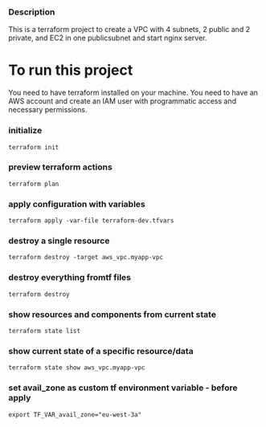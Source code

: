 ### Description ###
This is a terraform project to create a VPC with 4 subnets, 2 public and 2 private, and EC2 in one publicsubnet and start nginx server.

# To run this project
You need to have terraform installed on your machine.
You need to have an AWS account and create an IAM user with programmatic access and necessary permissions.
### initialize

    terraform init

### preview terraform actions

    terraform plan

### apply configuration with variables

    terraform apply -var-file terraform-dev.tfvars

### destroy a single resource

    terraform destroy -target aws_vpc.myapp-vpc

### destroy everything fromtf files

    terraform destroy

### show resources and components from current state

    terraform state list

### show current state of a specific resource/data

    terraform state show aws_vpc.myapp-vpc    

### set avail_zone as custom tf environment variable - before apply

    export TF_VAR_avail_zone="eu-west-3a"